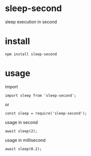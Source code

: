 # sleep-second
sleep execution in second

# install
```
npm install sleep-second
```

# usage
import
```
import sleep from 'sleep-second';
```
or
```
const sleep = require('sleep-second');
```

usage in second
```
await sleep(2);
```
usage in millisecond
```
await sleep(0.2);
```

